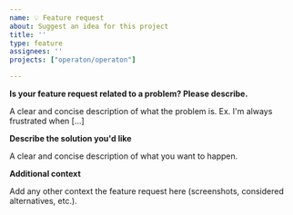 ```yaml
---
name: 💡 Feature request
about: Suggest an idea for this project
title: ''
type: feature
assignees: ''
projects: ["operaton/operaton"]

---
```


**Is your feature request related to a problem? Please describe.**

A clear and concise description of what the problem is. Ex. I'm always frustrated when [...]

**Describe the solution you'd like**

A clear and concise description of what you want to happen.

**Additional context**

Add any other context the feature request here (screenshots, considered alternatives, etc.).
